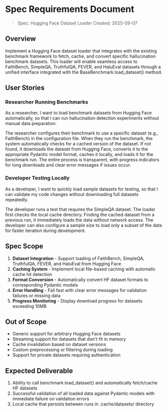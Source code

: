 # Spec Requirements Document

> Spec: Hugging Face Dataset Loader
> Created: 2025-09-07

## Overview

Implement a Hugging Face dataset loader that integrates with the existing benchmark framework to fetch, cache, and convert specific hallucination benchmark datasets. This loader will enable seamless access to FaithBench, SimpleQA, TruthfulQA, FEVER, and HaluEval datasets through a unified interface integrated with the BaseBenchmark.load_dataset() method.

## User Stories

### Researcher Running Benchmarks

As a researcher, I want to load benchmark datasets from Hugging Face automatically, so that I can run hallucination detection experiments without manual data preparation.

The researcher configures their benchmark to use a specific dataset (e.g., FaithBench) in the configuration file. When they run the benchmark, the system automatically checks for a cached version of the dataset. If not found, it downloads the dataset from Hugging Face, converts it to the appropriate Pydantic model format, caches it locally, and loads it for the benchmark run. The entire process is transparent, with progress indicators for long downloads and clear error messages if issues occur.

### Developer Testing Locally

As a developer, I want to quickly load sample datasets for testing, so that I can validate my code changes without downloading full datasets repeatedly.

The developer runs a test that requires the SimpleQA dataset. The loader first checks the local cache directory. Finding the cached dataset from a previous run, it immediately loads the data without network access. The developer can also configure a sample size to load only a subset of the data for faster iteration during development.

## Spec Scope

1. **Dataset Integration** - Support loading of FaithBench, SimpleQA, TruthfulQA, FEVER, and HaluEval from Hugging Face
2. **Caching System** - Implement local file-based caching with automatic cache hit detection
3. **Format Conversion** - Automatically convert HF dataset formats to corresponding Pydantic models
4. **Error Handling** - Fail fast with clear error messages for validation failures or missing data
5. **Progress Monitoring** - Display download progress for datasets exceeding 10MB

## Out of Scope

- Generic support for arbitrary Hugging Face datasets
- Streaming support for datasets that don't fit in memory
- Cache invalidation based on dataset versions
- Custom preprocessing or filtering during loading
- Support for private datasets requiring authentication

## Expected Deliverable

1. Ability to call benchmark.load_dataset() and automatically fetch/cache HF datasets
2. Successful validation of all loaded data against Pydantic models with immediate failure on validation errors
3. Local cache that persists between runs in .cache/datasets/ directory
